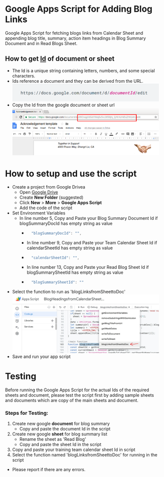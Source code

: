 # Google Apps Script for Adding Blog Links
Google Apps Script for fetching blogs links from Calendar Sheet and appending blog title, summary, action item headings in Blog Summary Document and in Read Blogs Sheet.

## How to get [Id](https://developers.google.com/docs/api/how-tos/overview#document_id) of document or sheet
- The Id is a unique string containing letters, numbers, and some special characters. 
- Ids reference a document and they can be derived from the URL.
![Id of Document](Images/Id.png)
- Copy the Id from the google document or sheet url
![How to get Id](Images/document_or_sheet_ID.png)


# How to setup and use the script
- Create a project from Google Drivea
  - Open [Google Drive](https://drive.google.com/)
  - Create **New Folder** (suggested)
  - Click **New** > **More** > **Google Apps Script**
  - Add the code of the script
- Set Environment Variables
  - In line number 5, Copy and Paste your Blog Summary Document Id if blogSummaryDocId has empty string as value
    - ```javascript
        "blogSummaryDocId": "",
        ```
    - In line number 9, Copy and Paste your Team Calendar Sheet Id if calendarSheetId has empty string as value
    - ```javascript
        "calendarSheetId": "",
        ```
    - In line number 13, Copy and Paste your Read Blog Sheet Id if blogSummarySheetId has empty string as value
    - ```javascript
        "blogSummarySheetId": ""
        ```
- Select the function to run as 'blogLinksfromSheettoDoc'
![Select the main function](Images/function_to_run.jpeg)
- Save and run your app script

# Testing 
Before running the Google Apps Script for the actual Ids of the required sheets and document, please test the script first by adding sample sheets and documents which are copy of the main sheets and document.

### Steps for Testing:
1. Create new google **document** for blog summary
    - Copy and paste the document Id in the script
2. Create new google **sheet** for blog summary list
    - Rename the sheet as 'Read Blog'
    - Copy and paste the sheet Id in the script
3. Copy and paste your training team calendar sheet Id in script
4. Select the function named 'blogLinksfromSheettoDoc' for running in the script

- Please report if there are any errors.
